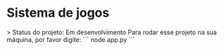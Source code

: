<h1>Sistema de jogos</h1>
> Status do projeto: Em desenvolvimento
Para rodar esse projeto na sua máquina, por favor digite:
```
node app.py
```
